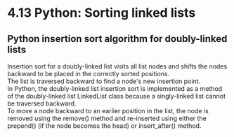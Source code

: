 # 4.13 Python: Sorting linked lists

## Python insertion sort algorithm for doubly-linked lists
Insertion sort for a doubly-linked list visits all list nodes and shifts the nodes backward to be placed in the correctly sorted positions.   
The list is traversed backward to find a node's new insertion point.   
In Python, the doubly-linked list insertion sort is implemented as a method of the doubly-linked list LinkedList class because a singly-linked list cannot be traversed backward.   
To move a node backward to an earlier position in the list, the node is removed using the remove() method and re-inserted using either the prepend() (if the node becomes the head) or insert_after() method.
